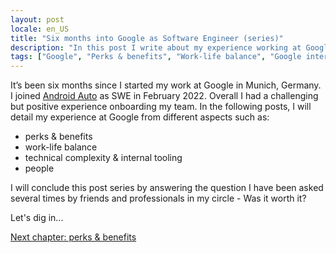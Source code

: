 ```yaml
---
layout: post
locale: en_US
title: "Six months into Google as Software Engineer (series)"
description: "In this post I write about my experience working at Google for the last six months"
tags: ["Google", "Perks & benefits", "Work-life balance", "Google internal tooling", "Career", "Growth in Tech", "Software Engineering"]
---
```


It’s been six months since I started my work at Google in Munich, Germany. I joined [Android Auto](https://www.android.com/auto/) as SWE in February 2022. Overall I had a challenging but positive experience onboarding my team. In the following posts, I will detail my experience at Google from different aspects such as:

- perks & benefits
- work-life balance
- technical complexity & internal tooling
- people

I will conclude this post series by answering the question I have been asked several times by friends and professionals in my circle - Was it worth it?

Let's dig in...

[Next chapter: perks & benefits](/2022/08/21/six-months-into-google-p2-perks-benefits.html)